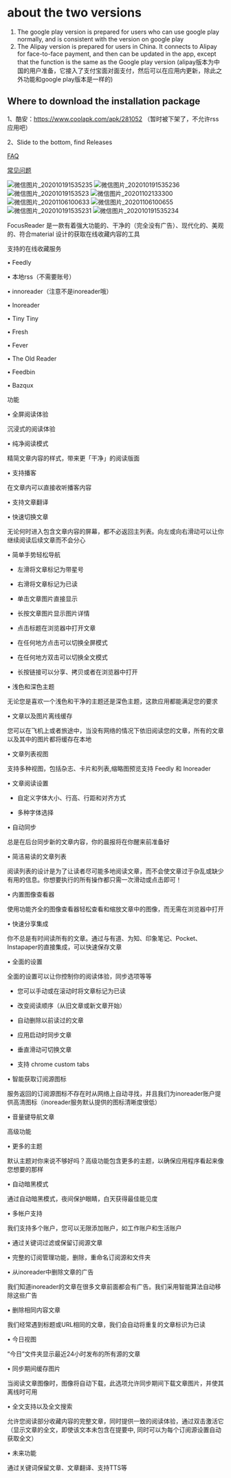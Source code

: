 # about the two versions
1.  The google play version is prepared for users who can use google play normally, and is consistent with the version on google play
2. The Alipay version is prepared for users in China. It connects to Alipay for face-to-face payment, and then can be updated in the app, except that the function is the same as the Google play version
(alipay版本为中国的用户准备，它接入了支付宝面对面支付，然后可以在应用内更新，除此之外功能和google play版本是一样的)

## Where to download the installation package
1、酷安：https://www.coolapk.com/apk/281052 （暂时被下架了，不允许rss应用吧）

2、Slide to the bottom, find Releases

[FAQ](https://support.qq.com/products/286382/faqs/81812)

[常见问题](https://support.qq.com/products/286382/faqs/81813)


![微信图片_202010191535235](https://user-images.githubusercontent.com/69662387/167528965-26ae5f3b-ca12-44ed-96fb-032afd876a56.png)
![微信图片_202010191535236](https://user-images.githubusercontent.com/69662387/167528978-c08c1c19-8334-40c1-9c27-947fc9ae225c.png)
![微信图片_20201019153523](https://user-images.githubusercontent.com/69662387/167528980-5f0f0c07-576f-4364-920e-84524b5ce1a8.png)
![微信图片_20201102133300](https://user-images.githubusercontent.com/69662387/167528983-f8b0514f-caf1-4a87-842d-710d8e118951.png)
![微信图片_20201106100633](https://user-images.githubusercontent.com/69662387/167528987-b5910d85-f375-4938-a2af-bfedb077aab9.png)
![微信图片_20201106100655](https://user-images.githubusercontent.com/69662387/167528988-8e4d0c48-b792-484c-95e9-17db5b481a46.png)
![微信图片_202010191535231](https://user-images.githubusercontent.com/69662387/167528989-cbd32f6f-befb-41be-a059-55abcd230eaa.png)
![微信图片_202010191535234](https://user-images.githubusercontent.com/69662387/167528990-26ef062c-7403-4f23-9ee9-77e478de4cbb.png)


FocusReader 是一款有着强大功能的、干净的（完全没有广告）、现代化的、美观的、符合material 设计的获取在线收藏内容的工具





支持的在线收藏服务

• Feedly

• 本地rss（不需要账号）

• innoreader（注意不是inoreader哦）

• Inoreader

• Tiny Tiny

• Fresh

• Fever 

• The Old Reader

• Feedbin

• Bazqux



功能

• 全屏阅读体验

沉浸式的阅读体验



• 纯净阅读模式

精简文章内容的样式，带来更「干净」的阅读版面



• 支持播客

在文章内可以直接收听播客内容



• 支持文章翻译



• 快速切换文章

无论何时进入包含文章内容的屏幕，都不必返回主列表。向左或向右滑动可以让你继续阅读后续文章而不会分心



• 简单手势轻松导航

- 左滑将文章标记为带星号

- 右滑将文章标记为已读

- 单击文章图片直接显示

- 长按文章图片显示图片详情

- 点击标题在浏览器中打开文章

- 在任何地方点击可以切换全屏模式

- 在任何地方双击可以切换全文模式

- 长按链接可以分享、拷贝或者在浏览器中打开



• 浅色和深色主题

无论您是喜欢一个浅色和干净的主题还是深色主题，这款应用都能满足您的要求



• 文章以及图片离线缓存

您可以在飞机上或者旅途中，当没有网络的情况下依旧阅读您的文章，所有的文章以及其中的图片都将缓存在本地



• 文章列表视图

支持多种视图，包括杂志、卡片和列表,缩略图预览支持 Feedly 和 Inoreader



• 文章阅读设置

- 自定义字体大小、行高、行距和对齐方式

- 多种字体选择



• 自动同步

总是在后台同步新的文章内容，你的晨报将在你醒来前准备好



• 简洁易读的文章列表

阅读列表的设计是为了让读者尽可能多地阅读文章，而不会使文章过于杂乱或缺少有用的信息。你想要执行的所有操作都只需一次滑动或点击即可！

• 内置图像查看器

使用功能齐全的图像查看器轻松查看和缩放文章中的图像，而无需在浏览器中打开



• 快速分享集成

你不总是有时间读所有的文章。通过与有道、为知、印象笔记、Pocket、Instapaper的直接集成，可以快速保存文章



• 全面的设置

 全面的设置可以让你控制你的阅读体验，同步选项等等

- 您可以手动或在滚动时将文章标记为已读

- 改变阅读顺序（从旧文章或新文章开始）

- 自动删除以前读过的文章

- 应用启动时同步文章

- 垂直滑动可切换文章

- 支持 chrome custom tabs



• 智能获取订阅源图标

 服务返回的订阅源图标不存在时从网络上自动寻找，并且我们为inoreader账户提供高清图标（inoreader服务默认提供的图标清晰度很低）



• 音量键导航文章



高级功能



• 更多的主题

默认主题对你来说不够好吗？高级功能包含更多的主题，以确保应用程序看起来像您想要的那样



• 自动暗黑模式

通过自动暗黑模式，夜间保护眼睛，白天获得最佳能见度



• 多帐户支持

我们支持多个账户，您可以无限添加账户，如工作账户和生活账户



• 通过关键词过滤或保留订阅源文章



• 完整的订阅管理功能，删除，重命名订阅源和文件夹



• 从inoreader中删除文章的广告

我们知道inoreader的文章在很多文章前面都会有广告。我们采用智能算法自动移除这些广告



• 删除相同内容文章

我们经常遇到标题或URL相同的文章，我们会自动将重复的文章标识为已读



• 今日视图

“今日”文件夹显示最近24小时发布的所有源的文章



• 同步期间缓存图片

当阅读文章图像时，图像将自动下载，此选项允许同步期间下载文章图片，并使其离线时可用



• 全文支持以及全文搜索

允许您阅读部分收藏内容的完整文章，同时提供一致的阅读体验，通过双击激活它（显示文章的全文，即使该文本未包含在提要中, 同时可以为每个订阅源设置自动获取全文）



• 未来功能

通过关键词保留文章、文章翻译、支持TTS等

